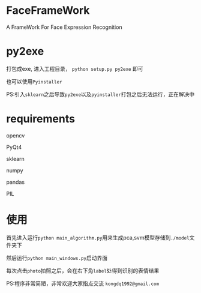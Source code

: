 # FaceFrameWork
A FrameWork For Face Expression Recognition

# py2exe

打包成exe, 进入工程目录， ``python setup.py py2exe`` 即可

也可以使用``Pyinstaller``

PS:引入``sklearn``之后导致``py2exe``以及``pyinstaller``打包之后无法运行，正在解决中

# requirements

opencv

PyQt4

sklearn

numpy

pandas

PIL

# 使用

首先进入运行``python main_algorithm.py``用来生成pca,svm模型存储到``./model``文件夹下

然后运行``python main_windows.py``启动界面

每次点击``photo``拍照之后，会在右下角``label``处得到识别的表情结果

PS:程序非常简陋，非常欢迎大家指点交流 ``kongdq1992@gmail.com``